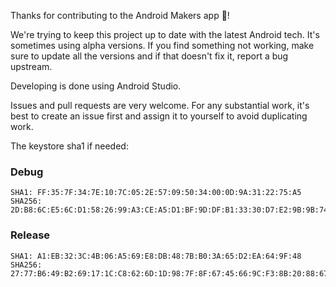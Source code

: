 Thanks for contributing to the Android Makers app 💚!

We're trying to keep this project up to date with the latest Android tech. It's sometimes using
alpha versions. If you
find something not working, make sure to update all the versions and if that doesn't fix it, report
a bug upstream.

Developing is done using Android Studio.   

Issues and pull requests are very welcome. For any substantial work, it's best to create an issue first and assign it to yourself to avoid duplicating work.

The keystore sha1 if needed:

### Debug
```
SHA1: FF:35:7F:34:7E:10:7C:05:2E:57:09:50:34:00:0D:9A:31:22:75:A5
SHA256: 2D:B8:6C:E5:6C:D1:58:26:99:A3:CE:A5:D1:BF:9D:DF:B1:33:30:D7:E2:9B:9B:74:AD:79:8B:17:10:F2:AE:7B
```

### Release
```
SHA1: A1:EB:32:3C:4B:06:A5:69:E8:DB:48:7B:B0:3A:65:D2:EA:64:9F:48
SHA256: 27:77:B6:49:B2:69:17:1C:C8:62:6D:1D:98:7F:8F:67:45:66:9C:F3:8B:20:88:67:65:43:9C:4F:1D:F8:8F:C9
```
